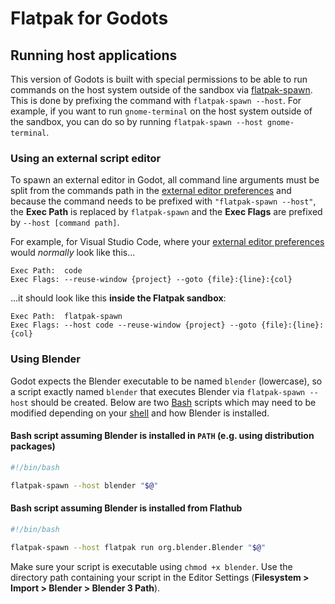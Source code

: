 # Flatpak for Godots

## Running host applications

This version of Godots is built with special permissions to be able to run commands on the host system outside of the sandbox via [flatpak-spawn](https://docs.flatpak.org/en/latest/flatpak-command-reference.html#flatpak-spawn). This is done by prefixing the command with `flatpak-spawn --host`. For example, if you want to run `gnome-terminal` on the host system outside of the sandbox, you can do so by running `flatpak-spawn --host gnome-terminal`.

### Using an external script editor

To spawn an external editor in Godot, all command line arguments must be split from the commands path in the [external editor preferences](https://docs.godotengine.org/en/latest/getting_started/editor/external_editor.html) and because the command needs to be prefixed with `"flatpak-spawn --host"`, the **Exec Path** is replaced by `flatpak-spawn` and the **Exec Flags** are prefixed by `--host [command path]`.

For example, for Visual Studio Code, where your [external editor preferences](https://docs.godotengine.org/en/3.2/getting_started/editor/external_editor.html) would *normally* look like this...

```text
Exec Path:  code
Exec Flags: --reuse-window {project} --goto {file}:{line}:{col}
```

...it should look like this **inside the Flatpak sandbox**:

```text
Exec Path:  flatpak-spawn
Exec Flags: --host code --reuse-window {project} --goto {file}:{line}:{col}
```

### Using Blender

Godot expects the Blender executable to be named `blender` (lowercase), so a script exactly named `blender` that executes Blender via `flatpak-spawn --host` should be created. Below are two [Bash](https://www.gnu.org/software/bash/) scripts which may need to be modified depending on your [shell](https://en.wikipedia.org/wiki/Shell_(computing)) and how Blender is installed.

#### Bash script assuming Blender is installed in `PATH` (e.g. using distribution packages)

```bash
#!/bin/bash

flatpak-spawn --host blender "$@"
```

#### Bash script assuming Blender is installed from Flathub

```bash
#!/bin/bash

flatpak-spawn --host flatpak run org.blender.Blender "$@"
```

Make sure your script is executable using `chmod +x blender`. Use the directory path containing your script in the Editor Settings (**Filesystem > Import > Blender > Blender 3 Path**).
